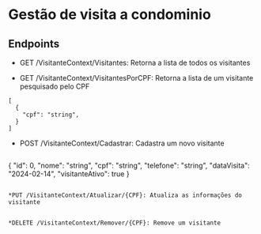 # Gestão de visita a condominio 

## Endpoints

* GET /VisitanteContext/Visitantes: Retorna a lista de todos os visitantes

* GET /VisitanteContext/VisitantesPorCPF: Retorna a lista de um visitante pesquisado pelo CPF
```
[
  {
    "cpf": "string",
  }
]
```
* POST /VisitanteContext/Cadastrar: Cadastra um novo visitante

  ```
{
  "id": 0,
  "nome": "string",
  "cpf": "string",
  "telefone": "string",
  "dataVisita": "2024-02-14",
  "visitanteAtivo": true
}
```

*PUT /VisitanteContext/Atualizar/{CPF}: Atualiza as informações do visitante


*DELETE /VisitanteContext/Remover/{CPF}: Remove um visitante
